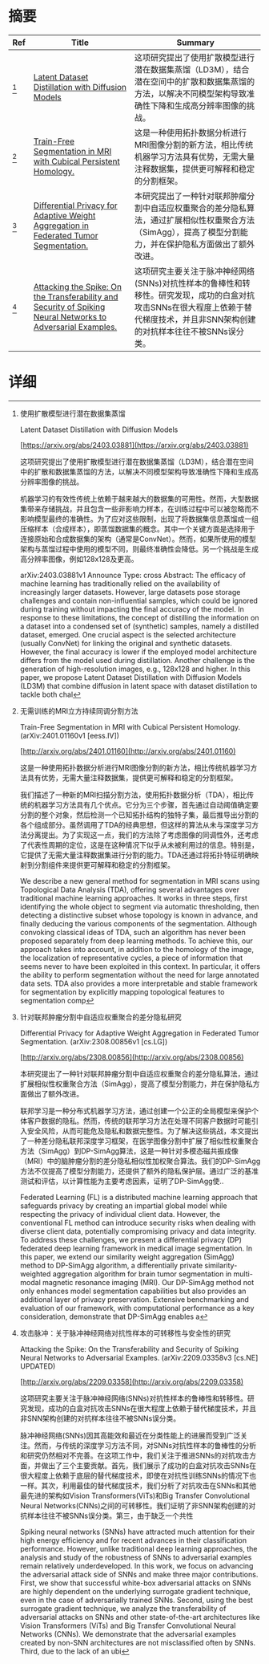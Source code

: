 # 摘要

| Ref | Title | Summary |
| --- | --- | --- |
| [^1] | [Latent Dataset Distillation with Diffusion Models](https://arxiv.org/abs/2403.03881) | 这项研究提出了使用扩散模型进行潜在数据集蒸馏（LD3M），结合潜在空间中的扩散和数据集蒸馏的方法，以解决不同模型架构导致准确性下降和生成高分辨率图像的挑战。 |
| [^2] | [Train-Free Segmentation in MRI with Cubical Persistent Homology.](http://arxiv.org/abs/2401.01160) | 这是一种使用拓扑数据分析进行MRI图像分割的新方法，相比传统机器学习方法具有优势，无需大量注释数据集，提供更可解释和稳定的分割框架。 |
| [^3] | [Differential Privacy for Adaptive Weight Aggregation in Federated Tumor Segmentation.](http://arxiv.org/abs/2308.00856) | 本研究提出了一种针对联邦肿瘤分割中自适应权重聚合的差分隐私算法，通过扩展相似性权重聚合方法（SimAgg），提高了模型分割能力，并在保护隐私方面做出了额外改进。 |
| [^4] | [Attacking the Spike: On the Transferability and Security of Spiking Neural Networks to Adversarial Examples.](http://arxiv.org/abs/2209.03358) | 这项研究主要关注于脉冲神经网络(SNNs)对抗性样本的鲁棒性和转移性。研究发现，成功的白盒对抗攻击SNNs在很大程度上依赖于替代梯度技术，并且非SNN架构创建的对抗样本往往不被SNNs误分类。 |

# 详细

[^1]: 使用扩散模型进行潜在数据集蒸馏

    Latent Dataset Distillation with Diffusion Models

    [https://arxiv.org/abs/2403.03881](https://arxiv.org/abs/2403.03881)

    这项研究提出了使用扩散模型进行潜在数据集蒸馏（LD3M），结合潜在空间中的扩散和数据集蒸馏的方法，以解决不同模型架构导致准确性下降和生成高分辨率图像的挑战。

    

    机器学习的有效性传统上依赖于越来越大的数据集的可用性。然而，大型数据集带来存储挑战，并且包含一些非影响力样本，在训练过程中可以被忽略而不影响模型最终的准确性。为了应对这些限制，出现了将数据集信息蒸馏成一组压缩样本（合成样本），即蒸馏数据集的概念。其中一个关键方面是选择用于连接原始和合成数据集的架构（通常是ConvNet）。然而，如果所使用的模型架构与蒸馏过程中使用的模型不同，则最终准确性会降低。另一个挑战是生成高分辨率图像，例如128x128及更高。

    arXiv:2403.03881v1 Announce Type: cross  Abstract: The efficacy of machine learning has traditionally relied on the availability of increasingly larger datasets. However, large datasets pose storage challenges and contain non-influential samples, which could be ignored during training without impacting the final accuracy of the model. In response to these limitations, the concept of distilling the information on a dataset into a condensed set of (synthetic) samples, namely a distilled dataset, emerged. One crucial aspect is the selected architecture (usually ConvNet) for linking the original and synthetic datasets. However, the final accuracy is lower if the employed model architecture differs from the model used during distillation. Another challenge is the generation of high-resolution images, e.g., 128x128 and higher. In this paper, we propose Latent Dataset Distillation with Diffusion Models (LD3M) that combine diffusion in latent space with dataset distillation to tackle both chal
    
[^2]: 无需训练的MRI立方持续同调分割方法

    Train-Free Segmentation in MRI with Cubical Persistent Homology. (arXiv:2401.01160v1 [eess.IV])

    [http://arxiv.org/abs/2401.01160](http://arxiv.org/abs/2401.01160)

    这是一种使用拓扑数据分析进行MRI图像分割的新方法，相比传统机器学习方法具有优势，无需大量注释数据集，提供更可解释和稳定的分割框架。

    

    我们描述了一种新的MRI扫描分割方法，使用拓扑数据分析（TDA），相比传统的机器学习方法具有几个优点。它分为三个步骤，首先通过自动阈值确定要分割的整个对象，然后检测一个已知拓扑结构的独特子集，最后推导出分割的各个组成部分。虽然调用了TDA的经典思想，但这样的算法从未与深度学习方法分离提出。为了实现这一点，我们的方法除了考虑图像的同调性外，还考虑了代表性周期的定位，这是在这种情况下似乎从未被利用过的信息。特别是，它提供了无需大量注释数据集进行分割的能力。TDA还通过将拓扑特征明确映射到分割组件来提供更可解释和稳定的分割框架。

    We describe a new general method for segmentation in MRI scans using Topological Data Analysis (TDA), offering several advantages over traditional machine learning approaches. It works in three steps, first identifying the whole object to segment via automatic thresholding, then detecting a distinctive subset whose topology is known in advance, and finally deducing the various components of the segmentation. Although convoking classical ideas of TDA, such an algorithm has never been proposed separately from deep learning methods. To achieve this, our approach takes into account, in addition to the homology of the image, the localization of representative cycles, a piece of information that seems never to have been exploited in this context. In particular, it offers the ability to perform segmentation without the need for large annotated data sets. TDA also provides a more interpretable and stable framework for segmentation by explicitly mapping topological features to segmentation comp
    
[^3]: 针对联邦肿瘤分割中自适应权重聚合的差分隐私研究

    Differential Privacy for Adaptive Weight Aggregation in Federated Tumor Segmentation. (arXiv:2308.00856v1 [cs.LG])

    [http://arxiv.org/abs/2308.00856](http://arxiv.org/abs/2308.00856)

    本研究提出了一种针对联邦肿瘤分割中自适应权重聚合的差分隐私算法，通过扩展相似性权重聚合方法（SimAgg），提高了模型分割能力，并在保护隐私方面做出了额外改进。

    

    联邦学习是一种分布式机器学习方法，通过创建一个公正的全局模型来保护个体客户数据的隐私。然而，传统的联邦学习方法在处理不同客户数据时可能引入安全风险，从而可能危及隐私和数据完整性。为了解决这些挑战，本文提出了一种差分隐私联邦深度学习框架，在医学图像分割中扩展了相似性权重聚合方法（SimAgg）到DP-SimAgg算法，这是一种针对多模态磁共振成像（MRI）中的脑肿瘤分割的差分隐私相似性加权聚合算法。我们的DP-SimAgg方法不仅提高了模型分割能力，还提供了额外的隐私保护层。通过广泛的基准测试和评估，以计算性能为主要考虑因素，证明了DP-SimAgg使..

    Federated Learning (FL) is a distributed machine learning approach that safeguards privacy by creating an impartial global model while respecting the privacy of individual client data. However, the conventional FL method can introduce security risks when dealing with diverse client data, potentially compromising privacy and data integrity. To address these challenges, we present a differential privacy (DP) federated deep learning framework in medical image segmentation. In this paper, we extend our similarity weight aggregation (SimAgg) method to DP-SimAgg algorithm, a differentially private similarity-weighted aggregation algorithm for brain tumor segmentation in multi-modal magnetic resonance imaging (MRI). Our DP-SimAgg method not only enhances model segmentation capabilities but also provides an additional layer of privacy preservation. Extensive benchmarking and evaluation of our framework, with computational performance as a key consideration, demonstrate that DP-SimAgg enables a
    
[^4]: 攻击脉冲：关于脉冲神经网络对抗性样本的可转移性与安全性的研究

    Attacking the Spike: On the Transferability and Security of Spiking Neural Networks to Adversarial Examples. (arXiv:2209.03358v3 [cs.NE] UPDATED)

    [http://arxiv.org/abs/2209.03358](http://arxiv.org/abs/2209.03358)

    这项研究主要关注于脉冲神经网络(SNNs)对抗性样本的鲁棒性和转移性。研究发现，成功的白盒对抗攻击SNNs在很大程度上依赖于替代梯度技术，并且非SNN架构创建的对抗样本往往不被SNNs误分类。

    

    脉冲神经网络(SNNs)因其高能效和最近在分类性能上的进展而受到广泛关注。然而，与传统的深度学习方法不同，对SNNs对抗性样本的鲁棒性的分析和研究仍然相对不完善。在这项工作中，我们关注于推进SNNs的对抗攻击方面，并做出了三个主要贡献。首先，我们展示了成功的白盒对抗攻击SNNs在很大程度上依赖于底层的替代梯度技术，即使在对抗性训练SNNs的情况下也一样。其次，利用最佳的替代梯度技术，我们分析了对抗攻击在SNNs和其他最先进的架构如Vision Transformers(ViTs)和Big Transfer Convolutional Neural Networks(CNNs)之间的可转移性。我们证明了非SNN架构创建的对抗样本往往不被SNNs误分类。第三，由于缺乏一个共性

    Spiking neural networks (SNNs) have attracted much attention for their high energy efficiency and for recent advances in their classification performance. However, unlike traditional deep learning approaches, the analysis and study of the robustness of SNNs to adversarial examples remain relatively underdeveloped. In this work, we focus on advancing the adversarial attack side of SNNs and make three major contributions. First, we show that successful white-box adversarial attacks on SNNs are highly dependent on the underlying surrogate gradient technique, even in the case of adversarially trained SNNs. Second, using the best surrogate gradient technique, we analyze the transferability of adversarial attacks on SNNs and other state-of-the-art architectures like Vision Transformers (ViTs) and Big Transfer Convolutional Neural Networks (CNNs). We demonstrate that the adversarial examples created by non-SNN architectures are not misclassified often by SNNs. Third, due to the lack of an ubi
    

